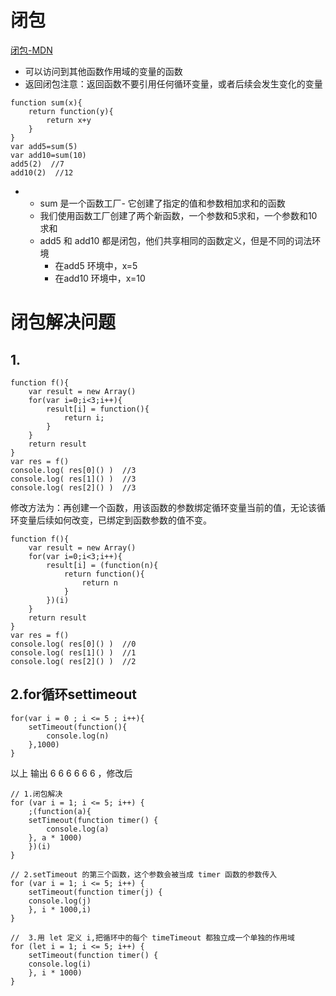 # 闭包
[闭包-MDN](https://developer.mozilla.org/zh-CN/docs/Web/JavaScript/Closures)
- 可以访问到其他函数作用域的变量的函数
- 返回闭包注意：返回函数不要引用任何循环变量，或者后续会发生变化的变量

```
function sum(x){
    return function(y){
        return x+y
    }
}
var add5=sum(5)
var add10=sum(10)
add5(2)  //7
add10(2)  //12
```
- 
    - sum 是一个函数工厂- 它创建了指定的值和参数相加求和的函数
    - 我们使用函数工厂创建了两个新函数，一个参数和5求和，一个参数和10求和
    - add5 和 add10 都是闭包，他们共享相同的函数定义，但是不同的词法环境
        - 在add5 环境中，x=5  
        - 在add10 环境中，x=10  
        
        

# 闭包解决问题 
## 1.
```
function f(){
    var result = new Array()
    for(var i=0;i<3;i++){
        result[i] = function(){
            return i;       
        }
    }
    return result
}
var res = f()
console.log( res[0]() )  //3
console.log( res[1]() )  //3
console.log( res[2]() )  //3
```
修改方法为：再创建一个函数，用该函数的参数绑定循环变量当前的值，无论该循环变量后续如何改变，已绑定到函数参数的值不变。
```
function f(){
    var result = new Array()
    for(var i=0;i<3;i++){
        result[i] = (function(n){
            return function(){
                return n
            }     
        })(i)
    }
    return result
}
var res = f()
console.log( res[0]() )  //0
console.log( res[1]() )  //1
console.log( res[2]() )  //2
```
## 2.for循环settimeout  
```
for(var i = 0 ; i <= 5 ; i++){
    setTimeout(function(){
        console.log(n)
    },1000)
}
```
以上 输出 6 6 6 6 6 6 ，修改后

```
// 1.闭包解决
for (var i = 1; i <= 5; i++) {
    ;(function(a){
    setTimeout(function timer() {
        console.log(a)
    }, a * 1000)
    })(i)
}

// 2.setTimeout 的第三个函数，这个参数会被当成 timer 函数的参数传入
for (var i = 1; i <= 5; i++) {
    setTimeout(function timer(j) {
    console.log(j)
    }, i * 1000,i)
}

//  3.用 let 定义 i,把循环中的每个 timeTimeout 都独立成一个单独的作用域
for (let i = 1; i <= 5; i++) {
    setTimeout(function timer() {
    console.log(i)
    }, i * 1000)
}
```